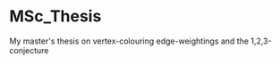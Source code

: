 MSc_Thesis
==========

My master's thesis on vertex-colouring edge-weightings and the 1,2,3-conjecture
